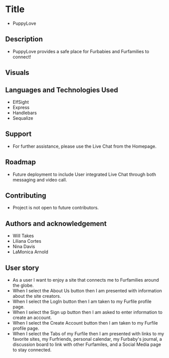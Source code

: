# Title

* PuppyLove

## Description 

* PuppyLove provides a safe place for Furbabies and Furfamilies to connect!

## Visuals

<!-- include gif of usage -->

## Languages and Technologies Used

* ElfSight
* Express
* Handlebars
* Sequalize

## Support

* For further assistance, please use the Live Chat from the Homepage.

## Roadmap

* Future deployment to include User integrated Live Chat through both messaging and video call.

## Contributing

* Project is not open to future contributors.

## Authors and acknowledgement

* Will Takes
* Liliana Cortes
* Nina Davis
* LaMonica Arnold

## User story

* As a user I want to enjoy a site that connects me to Furfamilies around the globe.
* When I select the About Us button then I am presented with information about the site creators.
* When I select the LogIn button then I am taken to my Furfile profile page.
* When I select the Sign up button then I am asked to enter information to create an account.
* When I select the Create Account button then I am taken to my Furfile profile page.
* When I select the Tabs of my Furfile then I am presented with links to my favorite sites, my Furfriends, personal calendar, my Furbaby's journal, a discussion board to link with other Furfamiles, and a Social Media page to stay connected.
